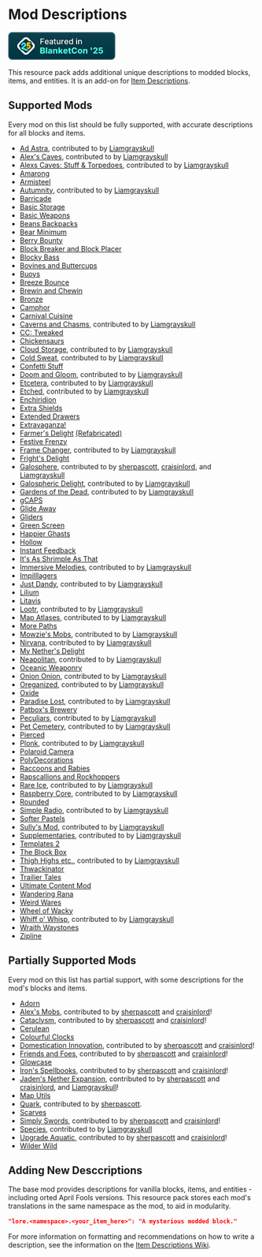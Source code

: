 # Mod Descriptions
<a href='https://modfest.net/vanity/bc25'><img height="56" src="https://raw.githubusercontent.com/worldwidepixel/badges/refs/heads/main/bc25/featured_in/cozy.svg"></a>

This resource pack adds additional unique descriptions to modded blocks, items, and entities. It is an add-on for [Item Descriptions](https://modrinth.com/mod/item-descriptions).

## Supported Mods
Every mod on this list should be fully supported, with accurate descriptions for all blocks and items.

- [Ad Astra](https://modrinth.com/mod/ad-astra), contributed to by [Liamgrayskull](https://github.com/Liamgrayskull)
- [Alex's Caves](https://modrinth.com/mod/alexs-caves), contributed to by [Liamgrayskull](https://github.com/Liamgrayskull)
- [Alexs Caves: Stuff & Torpedoes](https://modrinth.com/mod/alexscaves-torpedoes), contributed to by [Liamgrayskull](https://github.com/Liamgrayskull)
- [Amarong](https://modrinth.com/mod/amarong)
- [Armisteel](https://modrinth.com/mod/armisteel)
- [Autumnity](https://modrinth.com/mod/autumnity), contributed to by [Liamgrayskull](https://github.com/Liamgrayskull)
- [Barricade](https://modrinth.com/mod/barricade)
- [Basic Storage](https://modrinth.com/mod/basic-storage)
- [Basic Weapons](https://modrinth.com/mod/basic-weapons)
- [Beans Backpacks](https://modrinth.com/mod/beans-backpacks)
- [Bear Minimum](https://modrinth.com/mod/bear-minimum)
- [Berry Bounty](https://modrinth.com/mod/berry-bounty)
- [Block Breaker and Block Placer](https://modrinth.com/mod/breakerplacer)
- [Blocky Bass](https://modrinth.com/mod/blocky-bass)
- [Bovines and Buttercups](https://modrinth.com/mod/bovines-and-buttercups)
- [Buoys](https://modrinth.com/mod/buoys)
- [Breeze Bounce](https://modrinth.com/mod/breeze-bounce)
- [Brewin and Chewin](https://modrinth.com/mod/brewin-and-chewin)
- [Bronze](https://modrinth.com/mod/bronze)
- [Camphor](https://modrinth.com/mod/camphor)
- [Carnival Cuisine](https://modrinth.com/mod/carnival-cuisine)
- [Caverns and Chasms](https://modrinth.com/mod/caverns-and-chasms), contributed to by [Liamgrayskull](https://github.com/Liamgrayskull)
- [CC: Tweaked](https://modrinth.com/mod/cc-tweaked)
- [Chickensaurs](https://modrinth.com/mod/chickensaurs)
- [Cloud Storage](https://modrinth.com/mod/alexs-cloud-storage), contributed to by [Liamgrayskull](https://github.com/Liamgrayskull)
- [Cold Sweat](https://modrinth.com/mod/cold-sweat), contributed to by [Liamgrayskull](https://github.com/Liamgrayskull)
- [Confetti Stuff](https://modrinth.com/mod/confetti-stuff)
- [Doom and Gloom](https://modrinth.com/mod/doom-gloom), contributed to by [Liamgrayskull](https://github.com/Liamgrayskull)
- [Etcetera](https://modrinth.com/mod/etcetera), contributed to by [Liamgrayskull](https://github.com/Liamgrayskull)
- [Etched](https://modrinth.com/mod/etched), contributed to by [Liamgrayskull](https://github.com/Liamgrayskull)
- [Enchiridion](https://modrinth.com/mod/enchiridion)
- [Extra Shields](https://modrinth.com/mod/extra-shields)
- [Extended Drawers](https://modrinth.com/mod/extended-drawers)
- [Extravaganza!](https://modrinth.com/mod/extravaganza)
- [Farmer's Delight](https://modrinth.com/mod/farmers-delight) [(Refabricated)](https://modrinth.com/mod/farmers-delight-refabricated)
- [Festive Frenzy](https://modrinth.com/mod/festive-frenzy)
- [Frame Changer](https://modrinth.com/mod/frame-changer), contributed to by [Liamgrayskull](https://github.com/Liamgrayskull)
- [Fright's Delight](https://modrinth.com/mod/frights-delight)
- [Galosphere](https://modrinth.com/mod/galosphere), contributed to by [sherpascott](https://github.com/sherpascott), [craisinlord](https://www.curseforge.com/members/craisinlord/projects), and [Liamgrayskull](https://github.com/Liamgrayskull)
- [Galospheric Delight](https://modrinth.com/mod/galospheric-delight), contributed to by [Liamgrayskull](https://github.com/Liamgrayskull)
- [Gardens of the Dead](https://modrinth.com/mod/gardens-of-the-dead), contributed to by [Liamgrayskull](https://github.com/Liamgrayskull)
- [gCAPS](https://modrinth.com/mod/gcaps)
- [Glide Away](https://modrinth.com/mod/glide-away)
- [Gliders](https://modrinth.com/mod/gliders)
- [Green Screen](https://modrinth.com/mod/green-screen)
- [Happier Ghasts](https://modrinth.com/mod/happier-ghasts)
- [Hollow](https://modrinth.com/mod/hollow)
- [Instant Feedback](https://modrinth.com/mod/instant-feedback)
- [It's As Shrimple As That](https://modrinth.com/mod/its-as-shrimple-as-that)
- [Immersive Melodies](https://modrinth.com/mod/immersive-melodies), contributed to by [Liamgrayskull](https://github.com/Liamgrayskull)
- [Impilllagers](https://modrinth.com/mod/impillagers)
- [Just Dandy](https://modrinth.com/mod/just-dandy), contributed to by [Liamgrayskull](https://github.com/Liamgrayskull)
- [Lilium](https://modrinth.com/mod/lilium)
- [Litavis](https://modrinth.com/mod/litavis)
- [Lootr](https://modrinth.com/mod/lootr), contributed to by [Liamgrayskull](https://github.com/Liamgrayskull)
- [Map Atlases](https://modrinth.com/mod/map-atlases), contributed to by [Liamgrayskull](https://github.com/Liamgrayskull)
- [More Paths](https://modrinth.com/mod/more-paths)
- [Mowzie's Mobs](https://modrinth.com/mod/mowzies-mobs), contributed to by [Liamgrayskull](https://github.com/Liamgrayskull)
- [Nirvana](https://www.curseforge.com/minecraft/mc-mods/nirvana), contributed to by [Liamgrayskull](https://github.com/Liamgrayskull)
- [My Nether's Delight](https://modrinth.com/mod/my-nethers-delight)
- [Neapolitan](https://modrinth.com/mod/neapolitan), contributed to by [Liamgrayskull](https://github.com/Liamgrayskull)
- [Oceanic Weaponry](https://modrinth.com/mod/oceanic-weaponry)
- [Onion Onion](https://modrinth.com/mod/onion-onion), contributed to by [Liamgrayskull](https://github.com/Liamgrayskull)
- [Oreganized](https://modrinth.com/mod/oreganized), contributed to by [Liamgrayskull](https://github.com/Liamgrayskull)
- [Oxide](https://modrinth.com/mod/oxide)
- [Paradise Lost](https://modrinth.com/mod/paradise-lost), contributed to by [Liamgrayskull](https://github.com/Liamgrayskull)
- [Patbox's Brewery](https://modrinth.com/mod/brewery)
- [Peculiars](https://modrinth.com/mod/peculiars), contributed to by [Liamgrayskull](https://github.com/Liamgrayskull)
- [Pet Cemetery](https://modrinth.com/mod/pet-cemetery), contributed to by [Liamgrayskull](https://github.com/Liamgrayskull)
- [Pierced](https://modrinth.com/mod/pierced)
- [Plonk](https://modrinth.com/mod/plonk), contributed to by [Liamgrayskull](https://github.com/Liamgrayskull)
- [Polaroid Camera](https://modrinth.com/mod/polaroid-camera)
- [PolyDecorations](https://modrinth.com/mod/polydecorations)
- [Raccoons and Rabies](https://modrinth.com/mod/raccoons-rabies)
- [Rapscallions and Rockhoppers](https://modrinth.com/mod/rapscallions-and-rockhoppers)
- [Rare Ice](https://modrinth.com/mod/rare-ice), contributed to by [Liamgrayskull](https://github.com/Liamgrayskull)
- [Raspberry Core](https://modrinth.com/mod/raspberry-core), contributed to by [Liamgrayskull](https://github.com/Liamgrayskull)
- [Rounded](https://modrinth.com/mod/rounded-mod)
- [Simple Radio](https://modrinth.com/mod/simple-radio), contributed to by [Liamgrayskull](https://github.com/Liamgrayskull)
- [Softer Pastels](https://modrinth.com/mod/softer-pastels)
- [Sully's Mod](https://modrinth.com/mod/sullysmod), contributed to by [Liamgrayskull](https://github.com/Liamgrayskull)
- [Supplementaries](https://modrinth.com/mod/supplementaries), contributed to by [Liamgrayskull](https://github.com/Liamgrayskull)
- [Templates 2](https://modrinth.com/mod/templates-2)
- [The Block Box](https://modrinth.com/mod/the-block-box)
- [Thigh Highs etc.](https://modrinth.com/mod/thigh-highs-etc), contributed to by [Liamgrayskull](https://github.com/Liamgrayskull)
- [Thwackinator](https://modrinth.com/mod/thwackinator)
- [Trailier Tales](https://modrinth.com/mod/trailier-tales)
- [Ultimate Content Mod](https://modrinth.com/mod/ultimate-content-mod)
- [Wandering Rana](https://modrinth.com/mod/wandering-rana)
- [Weird Wares](https://modrinth.com/mod/weird-wares)
- [Wheel of Wacky](https://modrinth.com/mod/wheel-of-wacky)
- [Whiff o' Whisp](https://modrinth.com/mod/whiffowisp), contributed to by [Liamgrayskull](https://github.com/Liamgrayskull)
- [Wraith Waystones](https://modrinth.com/mod/fwaystones)
- [Zipline](https://modrinth.com/mod/zipline)


## Partially Supported Mods
Every mod on this list has partial support, with some descriptions for the mod's blocks and items.

- [Adorn](https://modrinth.com/mod/adorn)
- [Alex's Mobs](https://modrinth.com/mod/alexs-mobs), contributed to by [sherpascott](https://github.com/sherpascott) and [craisinlord](https://www.curseforge.com/members/craisinlord/projects)!
- [Cataclysm](https://modrinth.com/mod/catacylsm), contributed to by [sherpascott](https://github.com/sherpascott) and [craisinlord](https://www.curseforge.com/members/craisinlord/projects)!
- [Cerulean](https://modrinth.com/mod/cerulean)
- [Colourful Clocks](https://modrinth.com/mod/colourful-clocks)
- [Domestication Innovation](https://modrinth.com/mod/domestication-innovation), contributed to by [sherpascott](https://github.com/sherpascott) and [craisinlord](https://www.curseforge.com/members/craisinlord/projects)!
- [Friends and Foes](https://modrinth.com/mod/friends-and-foes), contributed to by [sherpascott](https://github.com/sherpascott) and [craisinlord](https://www.curseforge.com/members/craisinlord/projects)!
- [Glowcase](https://modrinth.com/mod/glowcase)
- [Iron's Spellbooks](https://modrinth.com/mod/irons-spellbooks), contributed to by [sherpascott](https://github.com/sherpascott) and [craisinlord](https://www.curseforge.com/members/craisinlord/projects)!
- [Jaden's Nether Expansion](https://modrinth.com/mod/jadens-nether-expansion), contributed to by [sherpascott](https://github.com/sherpascott) and [craisinlord](https://www.curseforge.com/members/craisinlord/projects), and [Liamgrayskull](https://github.com/Liamgrayskull)!
- [Map Utils](https://modrinth.com/mod/map-utils)
- [Quark](https://modrinth.com/mod/quark), contributed to by [sherpascott](https://github.com/sherpascott).
- [Scarves](https://modrinth.com/mod/scarves)
- [Simply Swords](https://modrinth.com/mod/simply-swords), contributed to by [sherpascott](https://github.com/sherpascott) and [craisinlord](https://www.curseforge.com/members/craisinlord/projects)!
- [Species](https://modrinth.com/mod/species), contributed to by [Liamgrayskull](https://github.com/Liamgrayskull)
- [Upgrade Aquatic](https://modrinth.com/mod/upgrade-aquatic), contributed to by [sherpascott](https://github.com/sherpascott) and [craisinlord](https://www.curseforge.com/members/craisinlord/projects)!
- [Wilder Wild](https://modrinth.com/mod/wilder-wild)


## Adding New Desccriptions

The base mod provides descriptions for vanilla blocks, items, and entities - including  orted April Fools versions. This resource pack stores each mod's translations in the same namespace as the mod, to aid in modularity.

```json
"lore.<namespace>.<your_item_here>": "A mysterious modded block."
```

For more information on formatting and recommendations on how to write a description, see the information on the [Item Descriptions Wiki](https://moddedmc.wiki/en/project/item-descriptions/docs/Writing-Descriptions).
